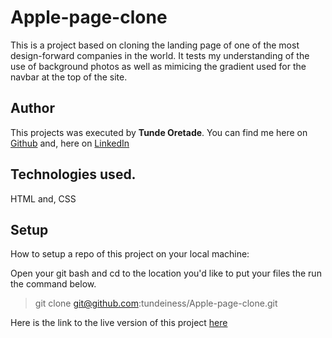 # Apple-page-clone

This is a project based on cloning the landing page of one of the most design-forward companies
in the world. It tests my understanding of the use of background photos as well
as mimicing the gradient used for the navbar at the top of the site.

## Author
This projects was executed by **Tunde Oretade**.
You can find me here on  [Github](https://github.com/tundeiness/) and,  here on [LinkedIn](https://www.linkedin.com/in/tunde-oretade/)

## Technologies used.
HTML and, CSS


## Setup
How to setup a repo of this project on your local machine:

Open your git bash and cd to the location you'd like to put your files the run the command below.

>git clone git@github.com:tundeiness/Apple-page-clone.git


Here is the link to the live version of this project
[here](https://tundeiness.github.io/Apple-page-clone/)


